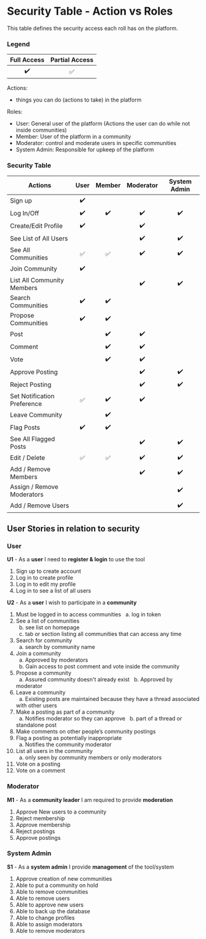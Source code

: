 # Security Table - Action vs Roles
This table defines the security access each roll has on the platform.  
  
### Legend
| Full Access | Partial Access |
| :---: | :---: |
| :heavy_check_mark: | :white_check_mark: |

Actions:
- things you can do (actions to take) in the platform  
  
Roles:
- User: General user of the platform (Actions the user can do while not inside communities)
- Member: User of the platform in a community
- Moderator: control and moderate users in specific communities
- System Admin: Responsible for upkeep of the platform
  
### Security Table

| Actions |  User  | Member | Moderator | System Admin |
| --- | :---: | :---: | :---: | :---: |
| Sign up | :heavy_check_mark: | | | |
| Log In/Off | :heavy_check_mark: | :heavy_check_mark: | :heavy_check_mark: | :heavy_check_mark: |
| Create/Edit Profile | :heavy_check_mark: |  | :heavy_check_mark: | |
| See List of All Users | | | :heavy_check_mark: | :heavy_check_mark: |
| See All Communities | :white_check_mark: | :white_check_mark: | :heavy_check_mark: | :heavy_check_mark: |
| Join Community | :heavy_check_mark: | | | |
| List All Community Members |  | | :heavy_check_mark: | :heavy_check_mark: |
| Search Communities | :heavy_check_mark: | :heavy_check_mark: | | |
| Propose Communities | :heavy_check_mark: | :heavy_check_mark: | | |
| Post | | :heavy_check_mark: | :heavy_check_mark: | |
| Comment | | :heavy_check_mark: | :heavy_check_mark: | |
| Vote | | :heavy_check_mark: | :heavy_check_mark: | |
| Approve Posting | | | :heavy_check_mark: | :heavy_check_mark: |
| Reject Posting| | | :heavy_check_mark: | :heavy_check_mark: |
| Set Notification Preference | :white_check_mark: | :heavy_check_mark: | :heavy_check_mark: | |
| Leave Community| | :heavy_check_mark: | | |
| Flag Posts | :heavy_check_mark: | :heavy_check_mark: | | |
| See All Flagged Posts| | | :heavy_check_mark: | :heavy_check_mark: |
| Edit / Delete | :white_check_mark: | :white_check_mark: | :heavy_check_mark: | :heavy_check_mark: |
| Add / Remove Members | | | :heavy_check_mark: | :heavy_check_mark: |
| Assign / Remove Moderators | | | | :heavy_check_mark: |
| Add / Remove Users| | | | :heavy_check_mark: |

## User Stories in relation to security
  
### User
**U1** - As a **user** I need to **register & login** to use the tool
1)	Sign up to create account
2)	Log in to create profile
3)	Log in to edit my profile
4)	Log in to see a list of all users  
  
  
**U2** - As a **user** I wish to participate in a **community**
1) Must be logged in to access communities
&nbsp; a. log in token
2)	See a list of communities  
&nbsp; b.       see list on homepage   
&nbsp; c.       tab or section listing all communities that can access any time
3) Search for community  
&nbsp; a. search by community name
4)	Join a community  
&nbsp; a. Approved by moderators  
&nbsp; b. Gain access to post comment and vote inside the community
5)	Propose a community  
&nbsp; a. Assured community doesn't already exist
&nbsp; b. Approved by moderator
6)	Leave a community  
&nbsp; a.	Existing posts are maintained because they have a thread associated with other users
7)	Make a posting as part of a community  
&nbsp; a. Notifies moderator so they can approve
&nbsp; b. part of a thread or standalone post
8)	Make comments on other people’s community postings
9)	Flag a posting as potentially inappropriate  
&nbsp; a.	Notifies the community moderator
10)	List all users in the community  
&nbsp; a. only seen by community members or only moderators
11)	Vote on a posting
12)	Vote on a comment  

### Moderator
 
**M1** - As a **community leader** I am required to provide **moderation** 
1)	Approve New users to a community
2)	Reject membership
3) Approve membership
4)	Reject postings  
5) Approve postings
  
### System Admin 
**S1** - As a **system admin** I provide **management** of the tool/system
1)	Approve creation of new communities
2)	Able to put a community on hold
3)	Able to remove communities
4)	Able to remove users
5)	Able to approve new users
6)	Able to back up the database
7)	Able to change profiles
8) Able to assign moderators
9) Able to remove moderators

